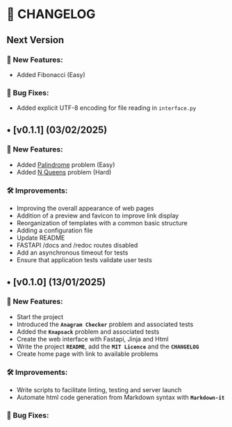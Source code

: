 # 📜 CHANGELOG

## Next Version

### 🚀 New Features:

- Added Fibonacci (Easy)

### 🐞 Bug Fixes:

- Added explicit UTF-8 encoding for file reading in `interface.py`

## • [v0.1.1] (03/02/2025)

### 🚀 New Features:

- Added [Palindrome](/src/problems/palindrome.py) problem (Easy)
- Added [N Queens](/src/problems/nqueens.py) problem (Hard)

### 🛠 Improvements:

- Improving the overall appearance of web pages
- Addition of a preview and favicon to improve link display
- Reorganization of templates with a common basic structure
- Adding a configuration file
- Update README
- FASTAPI /docs and /redoc routes disabled
- Add an asynchronous timeout for tests
- Ensure that application tests validate user tests

## • [v0.1.0] (13/01/2025)

### 🚀 New Features:

- Start the project
- Introduced the **`Anagram Checker`** problem and associated tests
- Added the **`Knapsack`** problem and associated tests
- Create the web interface with Fastapi, Jinja and Html
- Write the project **`README`**, add the **`MIT Licence`** and the **`CHANGELOG`**
- Create home page with link to available problems

### 🛠 Improvements:

- Write scripts to facilitate linting, testing and server launch
- Automate html code generation from Markdown syntax with **`Markdown-it`**

### 🐞 Bug Fixes:
